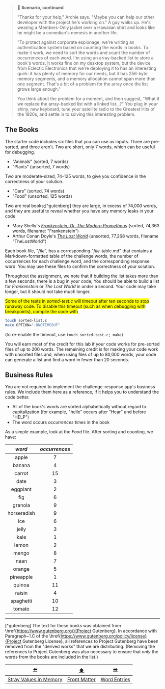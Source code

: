 > 📇 **Scenario, continued**
>
> "Thanks for your help," Archie says.
> "Maybe you can help our other developer with the project he's working on."
> A guy walks up.
> He's wearing a Members-Only jacket over a Hawaiian shirt and looks like he might be a comedian's nemesis in another life.
>
> "To protect against corporate espionage, we're writing an authentication system based on counting the words in books.
> To make it work, we need to sort the words and count the number of occurrences of each word.
> I'm using an array-backed list to store a book's words.
> It works fine on my desktop system, but the device from Eclectic Electronics that we're deploying it to has an interesting quirk:
> it has plenty of memory for our needs, but it has 256-byte memory segments, and a memory allocation cannot span more than one segment.
> That's a bit of a problem for the array once the list grows large enough."
>
> You think about the problem for a moment, and then suggest, "What if we replace the array-backed list with a linked list...?"
> You plug in your shiny, new keyboard, tune your satellite radio to the Greatest Hits of the 1920s, and settle in to solving this interesting problem.

## The Books

The starter code includes six files that you can use as inputs.
Three are pre-sorted, and three aren't.
Two are short, only 7 words, which can be useful for debugging.
- "Animals"  (sorted, 7 words)
- "Plants" (unsorted, 7 words)

Two are moderate-sized, 74-125 words, to give you confidence in the correctness of your solution.
- "Cars"   (sorted,  74 words)
- "Food" (unsorted, 125 words)

Two are real books;[^gutenberg] they are large, in excess of 74,000 words, and they are useful to reveal whether you have any memory leaks in your code.
- Mary Shelly's [*Frankenstein; Or, The Modern Prometheus*](https://www.gutenberg.org/ebooks/84) (sorted, 74,363 words, filename: "Frankenstein")
- Arthur Conan Doyle's [*The Lost World*](https://www.gutenberg.org/ebooks/139) (unsorted, 77,268 words, filename "TheLostWorld")

Each book file, "*file*", has a corresponding "*file*-table.md" that contains a Markdown-formatted table of the challenge words, the number of occurrences for each challenge word, and the corresponding response word.
You may use these files to confirm the correctness of your solution.

Throughout the assignment, we note that if building the list takes more than a few seconds, there is a bug in your code;
You should be able to build a list for *Frankenstein* or *The Lost World* in under a second.
Your code may take longer, but it should not take much longer.

<span style="background-color: yellow;">Some of the tests in *sorted-test.c* will timeout after ten seconds to stop runaway code.
To disable this timeout (such as when debugging with breakpoints), compile the code with</span>
```bash
touch sorted-list.c
make OPTION="-DNOTIMEOUT"
```
(to re-enable the timeout, use `touch sorted-test.c; make`)

[//]: # (TODO: Be sure to give CMake a "-DNOTIMEOUT" option, and update the commands here)

You will earn most of the credit for this lab if your code works for pre-sorted files of up to 200 words.
The remaining credit is for making your code work with unsorted files and, when using files of up to 80,000 words, your code can generate a list and find a word in fewer than 20 seconds.

## Business Rules

You are not required to implement the challenge-response app's business rules.
We include them here as a reference, if it helps you to understand the code better.

- All of the book's words are sorted alphabetically without regard to capitalization (for example, "hello" occurs after "Hear" and before "HELP")
- The word occurs *occurrences* times in the book

As a simple example, look at the *Food* file.
After sorting and counting, we have:

|   *word*    | *occurrences* |
|:-----------:|:-------------:|
|    apple    |       7       |
|   banana    |       4       |
|   carrot    |      15       |
|    date     |       3       |
|  eggplant   |       2       |
|     fig     |       6       |
|   granola   |       9       |
| horseradish |       9       |
|     ice     |       6       |
|    jelly    |       3       |
|    kale     |       1       |
|    lemon    |       2       |
|    mango    |       8       |
|    naan     |       7       |
|   orange    |       5       |
|  pineapple  |       1       |
|   quinoa    |      11       |
|   raisin    |       4       |
|  spaghetti  |      10       |
|   tomato    |      12       |

---

[^gutenberg] The text for these books was obtained from \href{https://www.gutenberg.org/}{Project Gutenberg}.
In accordance with Paragraph~1.C of the \href{https://www.gutenberg.org/policy/license}{Project Gutenberg License}, all references to Project Gutenberg have been removed from the "derived works" that we are distributing.
(Removing the references to Project Gutenberg was also necessary to ensure that *only* the words from the books are included in the list.)

|           [⬅️](01-stray-values-in-memory.md)           |      [⬆️](../README.md)      |      [➡️](03-word-entries.md)      |
|:------------------------------------------------------:|:----------------------------:|:----------------------------------:|
| [Stray Values in Memory](01-stray-values-in-memory.md) | [Front Matter](../README.md) | [Word Entries](03-word-entries.md) |
